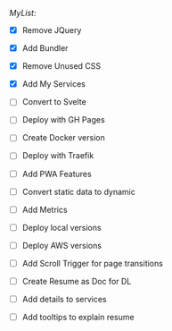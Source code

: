 

_MyList:_

-[x] Remove JQuery
-[x] Add Bundler
-[x] Remove Unused CSS
-[x] Add My Services
-[ ] Convert to Svelte
-[ ] Deploy with GH Pages
-[ ] Create Docker version
-[ ] Deploy with Traefik
-[ ] Add PWA Features
-[ ] Convert static data to dynamic
-[ ] Add Metrics
-[ ] Deploy local versions
-[ ] Deploy AWS versions
-[ ] Add Scroll Trigger for page transitions
-[ ] Create Resume as Doc for DL
-[ ] Add details to services
-[ ] Add tooltips to explain resume

